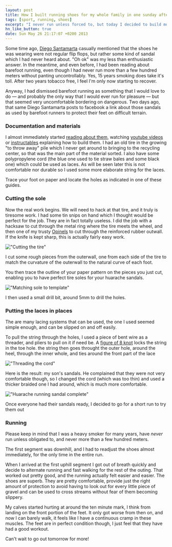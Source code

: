 ```yaml
---
layout: post
title: How I built running shoes for my whole family in one sunday afternoon (Huarache sandals)
tags: [sport, running, shoes]
excerpt: "I never run unless forced to, but today I decided to build modern/traditional running shoes for my whole family and go for a run. Boy am I sore."
hn_like_button: true
date: Sun May 26 21:17:07 +0200 2013
---
```


Some time ago, [Diego Santamarta](http://diegosantamarta.com) casually mentioned that the shoes he was wearing were not regular flip flops, but rather some kind of sandal which I had never heard about. "Oh ok" was my less than enthusiastic answer. In the meantime, and even before, I had been reading about barefoot running, even though I had never run more than a few hundred meters without panting uncontrollably. Yes, 15 years smoking does take it's toll. After two years tobacco free, I feel I'm only now starting to recover.

Anyway, I had dismissed barefoot running as something that I would love to do&nbsp;&mdash;&nbsp;and probably the only way that I would ever run for pleasure&nbsp;&mdash;&nbsp;but that seemed very uncomfortable bordering on dangerous. Two days ago, that same Diego Santamarta posts to facebook a link about those sandals as used by barefoot runners to protect their feet on difficult terrain.

### Documentation and materials

I almost immediately started [reading about them](http://bit.ly/10znWIx), watching [youtube videos](http://bit.ly/10WcB48) or [instructables](http://bit.ly/10zo22R) explaining how to build them. I had an old tire in the growing "to throw away" pile which I never get around to bringing to the recycling center, so that was the main part of the material sorted. I also have some polypropylene cord (the blue one used to tie straw bales and some black one) which could be used as laces. As will be seen later this is not comfortable nor durable so I used some more elaborate string for the laces.

Trace your foot on paper and locate the holes as indicated in one of these guides.

### Cutting the sole

Now the real work begins. We will need to hack at that tire, and it truly is tiresome work. I had some tin snips on hand which I thought would be perfect for  the job. They are in fact totally useless. I did the job with a hacksaw to cut through the metal ring where the tire meets the wheel, and then one of my trusty [Opinels](https://en.wikipedia.org/wiki/Opinel) to cut through the reinforced rubber outwall. If the knife is kept sharp, this is actually fairly easy work.

!["Cutting the tire"](http://jfoucher.com/uploads/2013/05/cutting-tire.jpg)

I cut some rough pieces from the outerwall, one from each side of the tire to match the curvature of the outerwall to the natural curve of each foot.

You then trace the outline of your paper pattern on the pieces you just cut, enabling you to have perfect tire soles for your huarache sandals.

!["Matching sole to template"](http://jfoucher.com/uploads/2013/05/cutting-soles.jpg)

I then used a small drill bit, around 5mm to drill the holes.

### Putting the laces in places

The are many lacing systems that can be used, the one I used seemed simple enough, and can be slipped on and off easily.

To pull the string through the holes, I used a piece of bent wire as a threader, and pliers to pull on it if need be. A [figure of 8 knot](http://en.wikipedia.org/wiki/Figure-eight_knot) locks the string in the toe hole. the string then goes throught the outer hole, around the heel, through the inner whole, and ties around the front part of the lace

!["Threading the cord"](http://jfoucher.com/uploads/2013/05/threading-cord.jpg)

Here is the result: my son's sandals. He complained that they were not very comfortable though, so I changed the cord (which was too thin) and used a thicker braided one I had around, which is much more comfortable.

!["Huarache running sandal complete"](http://jfoucher.com/uploads/2013/05/huarache-running-sandal-kid.jpg)

Once everyone had their sandals ready, I decided to go for a short run to try them out

### Running

Please keep in mind that I was a heavy smoker for many years, have *never* run unless obligated to, and never more than a few hundred meters.

The first segment was downhill, and I had to readjust the shoes almost immediately, for the only time in the entire run.

When I arrived at the first uphill segment I got out of breath quickly and decide to alternate running and fast walking for the rest of the outing. That worked out pretty good, and the running actually felt easier and easier. The shoes are superb. They are pretty comfortable, provide just the right amount of protection to avoid having to look out for every little piece of gravel and can be used to cross streams without fear of them becoming slippery.

My calves started hurting at around the ten minute mark, I think from landing on the front portion of the feet. It only got worse from then on, and now I can barely walk, it feels like I have a continuous cramp in these muscles. The feet are in perfect condition though, I just feel that they have had a good workout.

Can't wait to go out tomorrow for more!